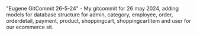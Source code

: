 "Eugene GitCommit 26-5-24" - My gitcommit for 26 may 2024, adding models for database structure for admin, category, employee, order, orderdetail, payment, product, shoppingcart, shoppingcartitem and user for our ecommerce sit. 

